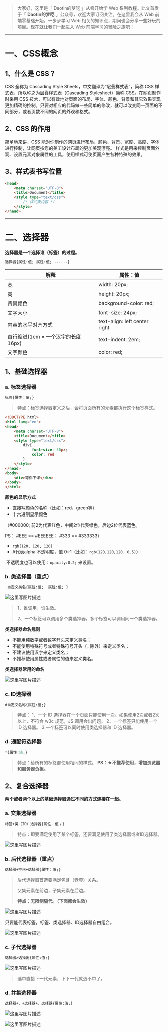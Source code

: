> 大家好，这里是「 Daotin的梦呓 」从零开始学 Web 系列教程。此文首发于「 **Daotin的梦呓** 」公众号，欢迎大家订阅关注。在这里我会从 Web 前端零基础开始，一步步学习 Web 相关的知识点，期间也会分享一些好玩的项目。现在就让我们一起进入 Web 前端学习的冒险之旅吧！

---

# 一、CSS概念

## 1、什么是 CSS？

CSS 全称为 Cascading Style Sheets，中文翻译为“层叠样式表”，简称 CSS 样式表，所以称之为层叠样式表（Cascading Stylesheet）简称 CSS。在网页制作时采用 CSS 技术，可以有效地对页面的布局、字体、颜色、背景和其它效果实现更加精确的控制。只要对相应的代码做一些简单的修改，就可以改变同一页面的不同部分，或者页数不同的网页的外观和格式。



## 2、CSS 的作用

简单地来讲，CSS 能对你制作的网页进行布局、颜色、背景、宽度、高度、字体进行控制，让网页按您的美工设计布局的更加美观漂亮。 样式是用来控制页面外观、设置元素对象属性的工具，使用样式可使页面产生各种特殊的效果。



## 3、样式表书写位置

```html
<head>
	<meta charset="UTF-8">
	<title>Document</title>
	<style type="text/css">
	    /* 样式表内容 */
	</style>
</head>
```

---



# 二、选择器

**选择器是一个选择谁（标签）的过程。**



```html
选择器{属性:值; 属性:值; ......}
```

| 解释                      | 属性：值                          |
| ----------------------- | ----------------------------- |
| 宽                       | width: 20px;                  |
| 高                       | height: 20px;                 |
| 背景颜色                    | background-color: red;        |
| 文字大小                    | font-size: 24px;              |
| 内容的水平对齐方式               | text-align: left center right |
| 首行缩进(1em = 一个汉字的长度16px) | text-indent: 2em;             |
| 文字颜色                    | color: red;                   |



## 1、基础选择器

### a. 标签选择器

```html
标签{属性：值;}
```

> 特点：标签选择器定义之后，会将页面所有的元素都执行这个标签样式。

```html
<!DOCTYPE html>
<html lang="en">
<head>
	<meta charset="UTF-8">
	<title>Document</title>
	<style type="text/css">
		div{
			font-size: 50px;
			color: red
		}
	</style>
</head>
<body>
	<div>等你下课</div>
</body>
</html>
```



**颜色的显示方式**

- 直接写颜色的名称（比如：red，green等）
- 十六进制显示颜色

（#000000; 前2为代表红色，中间2位代表绿色，后边2位代表蓝色。

   PS：  #EEE == #EEEEEE； #333 == #333333）

- `rgb(120, 120, 120)`
- A代表alpha 不透明度，值 0~1（比如：`rgb(120,120,120. 0.5)`）

​      不透明度也可以使用：`opacity:0.2;` 来设置。




### b. 类选择器（重点）

```html
.自定义类名{属性:值;  属性:值; }
```

![这里写图片描述](https://img-blog.csdn.net/2018052419592661?watermark/2/text/aHR0cHM6Ly9ibG9nLmNzZG4ubmV0L2x2b252ZQ==/font/5a6L5L2T/fontsize/400/fill/I0JBQkFCMA==/dissolve/70)



> 1、谁调用，谁生效。
>
> 2、一个标签可以调用多个类选择器。多个标签可以调用同一个类选择器。



**类选择器命名规则**

- 不能用纯数字或者数字开头来定义类名；
- 不能使用特殊符号或者特殊符号开头（_ 除外）来定义类名；
- 不建议使用汉字来定义类名；
- 不推荐使用属性或者属性的值来定义类名。



**类选择器常用的命名**

![这里写图片描述](https://img-blog.csdn.net/20180524195946995?watermark/2/text/aHR0cHM6Ly9ibG9nLmNzZG4ubmV0L2x2b252ZQ==/font/5a6L5L2T/fontsize/400/fill/I0JBQkFCMA==/dissolve/70)





### c. ID选择器

```html
#自定义名称{属性:值;}
```

> 特点： 
> 1、一个 ID 选择器在一个页面只能使用一次。如果使用2次或者2次以上，不符合 w3c 规范，JS 调用会出问题。
> 2、一个标签只能使用一个 ID 选择器。
> 3.一个标签可以同时使用类选择器和 ID 选择器。



### d. 通配符选择器

```css
*{属性:值;}
```

> 特点：给所有的标签都使用相同的样式。
> **PS：★不推荐使用，增加浏览器和服务器负担。**



## 2、复合选择器

**两个或者两个以上的基础选择器通过不同的方式连接在一起。**



### a. 交集选择器

```html
标签+类（ID）选择器{属性：值；}
```

> 特点：即要满足使用了某个标签，还要满足使用了类选择器或者ID选择器。

![这里写图片描述](https://img-blog.csdn.net/20180524200009781?watermark/2/text/aHR0cHM6Ly9ibG9nLmNzZG4ubmV0L2x2b252ZQ==/font/5a6L5L2T/fontsize/400/fill/I0JBQkFCMA==/dissolve/70)



### b. 后代选择器（重点）

```html
选择器+空格+选择器{属性：值;}
```

> 后代选择器首选要满足包含（嵌套）关系。
>
> 父集元素在前边，子集元素在后边。
>
> **特点：无限制隔代。（下面都会生效）**


![这里写图片描述](https://img-blog.csdn.net/20180524200027159?watermark/2/text/aHR0cHM6Ly9ibG9nLmNzZG4ubmV0L2x2b252ZQ==/font/5a6L5L2T/fontsize/400/fill/I0JBQkFCMA==/dissolve/70)


只要能代表标签，标签、类选择器、ID选择器自由组合。

![这里写图片描述](https://img-blog.csdn.net/20180524200038699?watermark/2/text/aHR0cHM6Ly9ibG9nLmNzZG4ubmV0L2x2b252ZQ==/font/5a6L5L2T/fontsize/400/fill/I0JBQkFCMA==/dissolve/70)



### c. 子代选择器

```html
选择器>选择器{属性:值;}
```

![这里写图片描述](https://img-blog.csdn.net/20180524200048798?watermark/2/text/aHR0cHM6Ly9ibG9nLmNzZG4ubmV0L2x2b252ZQ==/font/5a6L5L2T/fontsize/400/fill/I0JBQkFCMA==/dissolve/70)


> 选中直接下一代元素，下下一代就选不中了。



### d. 并集选择器

```html
选择器+，+选择器+，选择器{属性:值;}
```

![这里写图片描述](https://img-blog.csdn.net/20180524200059976?watermark/2/text/aHR0cHM6Ly9ibG9nLmNzZG4ubmV0L2x2b252ZQ==/font/5a6L5L2T/fontsize/400/fill/I0JBQkFCMA==/dissolve/70)

![这里写图片描述](https://img-blog.csdn.net/20180524200519369?watermark/2/text/aHR0cHM6Ly9ibG9nLmNzZG4ubmV0L2x2b252ZQ==/font/5a6L5L2T/fontsize/400/fill/I0JBQkFCMA==/dissolve/70)


